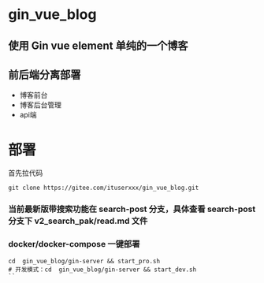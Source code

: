 # gin_vue_blog
## 使用 Gin  vue  element 单纯的一个博客
## 前后端分离部署
- 博客前台
- 博客后台管理
- api端

# 部署
首先拉代码
```
git clone https://gitee.com/ituserxxx/gin_vue_blog.git

```
### 当前最新版带搜索功能在 search-post 分支，具体查看 search-post 分支下 v2_search_pak/read.md 文件

###  docker/docker-compose 一键部署
```
cd  gin_vue_blog/gin-server && start_pro.sh
# 开发模式：cd  gin_vue_blog/gin-server && start_dev.sh
``



